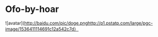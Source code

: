 # Ofo-by-hoar

![avatar](http://baidu.com/pic/doge.pnghttp://p1.pstatp.com/large/pgc-image/1536411114691c12a542c7d）
